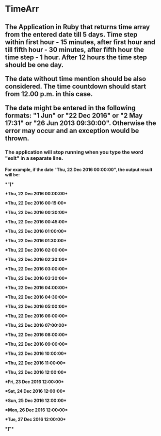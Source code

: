 TimeArr
========
<h2>The Application in Ruby that returns time array from the entered date till 5 days. Time step within first hour - 15 minutes, after first hour and till fifth hour - 30 minutes, after fifth hour the time step - 1 hour. After 12 hours the time step should be one day. 
<p>The date without time mention should be also considered. The time countdown should start from 12.00 p.m. in this case.</p>
<p>The date might be entered in the following formats: "1 Jun" or "22 Dec 2016" or "2 May 17:31" or "26 Jun 2013 09:30:00". Otherwise the error may occur and an exception would be thrown.</p>
</h2>
<h3>The application will stop running when you type the word "exit" in a separate line.</h3>
<h4>For example, if the date "Thu, 22 Dec 2016 00:00:00", the output result will be:
<p>      *"[*</p>
<p>*Thu, 22 Dec 2016 00:00:00*</p>
<p>*Thu, 22 Dec 2016 00:15:00*</p>
<p>*Thu, 22 Dec 2016 00:30:00*</p>
<p>*Thu, 22 Dec 2016 00:45:00*</p>
<p>*Thu, 22 Dec 2016 01:00:00*</p>
<p>*Thu, 22 Dec 2016 01:30:00*</p>
<p>*Thu, 22 Dec 2016 02:00:00*</p>
<p>*Thu, 22 Dec 2016 02:30:00*</p>
<p>*Thu, 22 Dec 2016 03:00:00*</p>
<p>*Thu, 22 Dec 2016 03:30:00*</p>
<p>*Thu, 22 Dec 2016 04:00:00*</p>
<p>*Thu, 22 Dec 2016 04:30:00*</p>
<p>*Thu, 22 Dec 2016 05:00:00*</p>
<p>*Thu, 22 Dec 2016 06:00:00*</p>
<p>*Thu, 22 Dec 2016 07:00:00*</p>
<p>*Thu, 22 Dec 2016 08:00:00*</p>
<p>*Thu, 22 Dec 2016 09:00:00*</p>
<p>*Thu, 22 Dec 2016 10:00:00*</p>
<p>*Thu, 22 Dec 2016 11:00:00*</p>
<p>*Thu, 22 Dec 2016 12:00:00*</p>
<p>*Fri, 23 Dec 2016 12:00:00*</p>
<p>*Sat, 24 Dec 2016 12:00:00*</p>
<p>*Sun, 25 Dec 2016 12:00:00*</p>
<p>*Mon, 26 Dec 2016 12:00:00*</p>
<p>*Tue, 27 Dec 2016 12:00:00*</p>
<p>      *]"*</p>
</h4>
